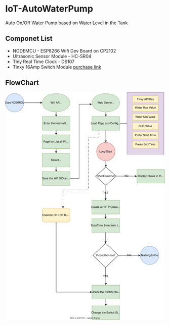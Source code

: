 # IoT-AutoWaterPump
Auto On/Off Water Pump based on Water Level in the Tank

## Componet List
* NODEMCU - ESP8266 Wifi Dev Board on CP2102
* Ultrasonic Sensor Module - HC-SR04
* Tiny Real Time Clock - DS107
* Tinxy 16Amp Switch Module [purchase link](https://www.amazon.in/Tinxy-Device-Switch-Geyser-Amazon/dp/B089SJYCVF/ref=asc_df_B089SJYCVF/?tag=googleshopdes-21&linkCode=df0&hvadid=397009550764&hvpos=&hvnetw=g&hvrand=15602809653103492211&hvpone=&hvptwo=&hvqmt=&hvdev=c&hvdvcmdl=&hvlocint=&hvlocphy=9040212&hvtargid=pla-914806287067&psc=1&ext_vrnc=hi)

## FlowChart
![This is an image](https://github.com/dijin123/IoT-AutoWaterPump/blob/main/Flow%20Diagram.drawio.svg)


